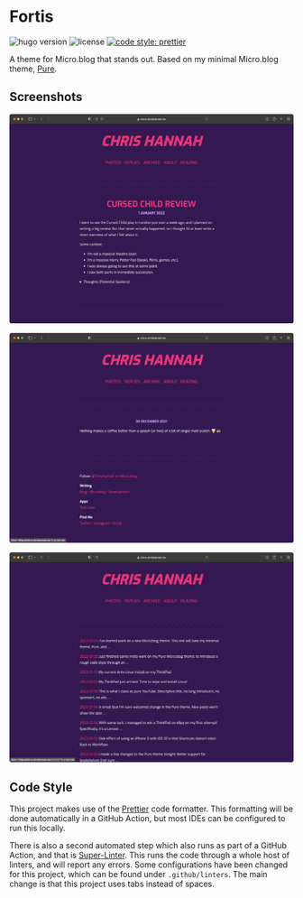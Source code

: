 # Fortis

![hugo version](https://img.shields.io/badge/Hugo-0.91-09f)
![license](https://img.shields.io/github/license/chrishannah/fortis)
[![code style: prettier](https://img.shields.io/badge/code_style-prettier-ff69b4.svg?style=flat)](https://github.com/prettier/prettier)

A theme for Micro.blog that stands out. Based on my minimal Micro.blog theme, [Pure](https://github.com/chrishannah/pure).

## Screenshots

![post](images/post.png)

![micro post](images/micro-post.png)

![archive list](images/archive.png)

## Code Style

This project makes use of the [Prettier](https://prettier.io) code formatter. This formatting will be done automatically in a GitHub Action, but most IDEs can be configured to run this locally.

There is also a second automated step which also runs as part of a GitHub Action, and that is [Super-Linter](https://github.com/github/super-linter). This runs the code through a whole host of linters, and will report any errors. Some configurations have been changed for this project, which can be found under `.github/linters`. The main change is that this project uses tabs instead of spaces.
